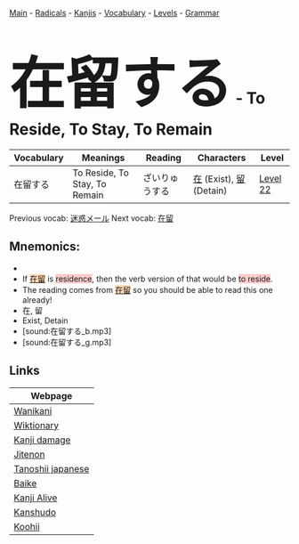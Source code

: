 <style> bigfont {font-size: 100px}</style>
[Main](../README.md) -
[Radicals](../radicals.md) -
[Kanjis](../kanjis.md) -
[Vocabulary](../vocabulary.md) -
[Levels](../levels.md) -
[Grammar](../grammar.md)
# <bigfont> 在留する</bigfont> - To Reside, To Stay, To Remain 

| Vocabulary | Meanings | Reading | Characters | Level |
| --- | --- | --- | --- | --- |
| 在留する | To Reside, To Stay, To Remain | ざいりゅうする |  [在](../kanjis/在.md) (Exist), [留](../kanjis/留.md) (Detain) | [Level 22](../levels/wk_level22.md) |

Previous vocab: [迷惑メール](迷惑メール.md) Next vocab: [在留](在留.md) 

## Mnemonics:

* 
* If <span style="background-color:#fed8b1"> [在留](https://jisho.org/search/在留)</span> is <span style="background-color:#ffcccb"> residence</span>, then the verb version of that would be <span style="background-color:#ffcccb"> to reside</span>.
* The reading comes from <span style="background-color:#fed8b1"> [在留](https://jisho.org/search/在留)</span> so you should be able to read this one already!
* 在, 留
* Exist, Detain
* [sound:在留する_b.mp3]
* [sound:在留する_g.mp3]


## Links 

| Webpage |
| --- |
| [Wanikani          ](https://www.wanikani.com/kanji/在留する) |
| [Wiktionary        ](https://en.wiktionary.org/wiki/在留する) |
| [Kanji damage      ](http://www.kanjidamage.com/kanji/search?utf8=✓&q=在留する) |
| [Jitenon           ](https://jitenon.com/kanji/在留する) |
| [Tanoshii japanese ](https://www.tanoshiijapanese.com/dictionary/kanji.cfm?k=在留する) |
| [Baike             ](https://baike.baidu.com/item/在留する) |
| [Kanji Alive       ](https://app.kanjialive.com/在留する) |
| [Kanshudo          ](https://www.kanshudo.com/searchmn?q=在留する) |
| [Koohii            ](https://kanji.koohii.com/study/kanji/在留する) |
